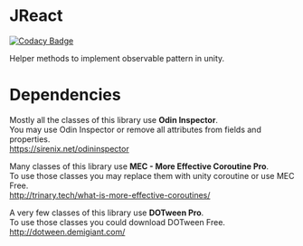 # JReact

[![Codacy Badge](https://api.codacy.com/project/badge/Grade/d59a50f4425647539ea2d949bfe42660)](https://app.codacy.com/app/giacomo.p.mariani/JReact?utm_source=github.com&utm_medium=referral&utm_content=GiacomoMariani/JReact&utm_campaign=Badge_Grade_Settings)

Helper methods to implement observable pattern in unity.

# Dependencies
Mostly all the classes of this library use **Odin Inspector**.\
You may use Odin Inspector or remove all attributes from fields and properties.\
https://sirenix.net/odininspector

Many classes of this library use **MEC - More Effective Coroutine Pro**.\
To use those classes you may replace them with unity coroutine or use MEC Free.\
http://trinary.tech/what-is-more-effective-coroutines/

A very few classes of this library use **DOTween Pro**.\
To use those classes you could download DOTween Free.\
http://dotween.demigiant.com/
